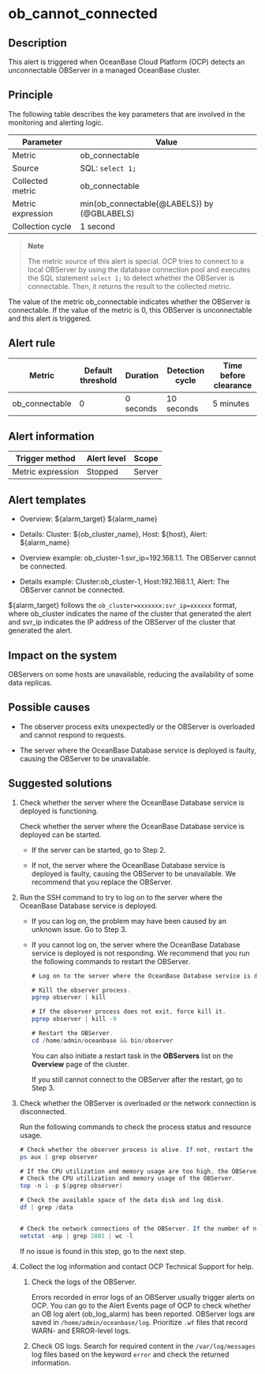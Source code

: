 ob_cannot_connected
========================================

**Description**
------------------------------------

This alert is triggered when OceanBase Cloud Platform (OCP) detects an unconnectable OBServer in a managed OceanBase cluster.

Principle
------------------------------

The following table describes the key parameters that are involved in the monitoring and alerting logic.

|     Parameter     |                    Value                    |
|-------------------|---------------------------------------------|
| Metric            | ob_connectable                              |
| Source            | SQL: `select 1;`                            |
| Collected metric  | ob_connectable                              |
| Metric expression | min(ob_connectable{@LABELS}) by (@GBLABELS) |
| Collection cycle  | 1 second                                    |

> **Note**
>
> The metric source of this alert is special. OCP tries to connect to a local OBServer by using the database connection pool and executes the SQL statement `select 1;` to detect whether the OBServer is connectable. Then, it returns the result to the collected metric.

The value of the metric ob_connectable indicates whether the OBServer is connectable. If the value of the metric is 0, this OBServer is unconnectable and this alert is triggered.

## Alert rule

|     Metric     | Default threshold | Duration  |      Detection cycle       | Time before clearance |
|----------------|-------------------|-----------|----------------------------|-----------------------|
| ob_connectable | 0                 | 0 seconds | 10 seconds | 5 minutes             |

## Alert information

|  Trigger method   | Alert level | Scope  |
|-------------------|-------------|--------|
| Metric expression | Stopped     | Server |

## Alert templates

* Overview: \${alarm_target} ${alarm_name}

* Details: Cluster: \${ob_cluster_name}, Host: \${host}, Alert: \${alarm_name}

* Overview example: ob_cluster-1:svr_ip=192.168.1.1. The OBServer cannot be connected.

* Details example: Cluster:ob_cluster-1, Host:192.168.1.1, Alert: The OBServer cannot be connected.

${alarm_target} follows the `ob_cluster=xxxxxxx:svr_ip=xxxxxx` format, where ob_cluster indicates the name of the cluster that generated the alert and svr_ip indicates the IP address of the OBServer of the cluster that generated the alert.

## Impact on the system

OBServers on some hosts are unavailable, reducing the availability of some data replicas.

**Possible causes**
----------------------------------------

* The observer process exits unexpectedly or the OBServer is overloaded and cannot respond to requests.

* The server where the OceanBase Database service is deployed is faulty, causing the OBServer to be unavailable.

**Suggested solutions**
--------------------------------------------

1. Check whether the server where the OceanBase Database service is deployed is functioning.

   Check whether the server where the OceanBase Database service is deployed can be started.
   * If the server can be started, go to Step 2.

   * If not, the server where the OceanBase Database service is deployed is faulty, causing the OBServer to be unavailable. We recommend that you replace the OBServer.

2. Run the SSH command to try to log on to the server where the OceanBase Database service is deployed.

   * If you can log on, the problem may have been caused by an unknown issue. Go to Step 3.

   * If you cannot log on, the server where the OceanBase Database service is deployed is not responding. We recommend that you run the following commands to restart the OBServer.

     ```java
     # Log on to the server where the OceanBase Database service is deployed as the administrator.
     
     # Kill the observer process.
     pgrep observer | kill
     
     # If the observer process does not exit, force kill it.
     pgrep observer | kill -9
     
     # Restart the OBServer.
     cd /home/admin/oceanbase && bin/observer
     ```

     You can also initiate a restart task in the **OBServers** list on the **Overview** page of the cluster.

     If you still cannot connect to the OBServer after the restart, go to Step 3.

3. Check whether the OBServer is overloaded or the network connection is disconnected.

   Run the following commands to check the process status and resource usage.

   ```java
   # Check whether the observer process is alive. If not, restart the observer process. 
   ps aux | grep observer
   
   # If the CPU utilization and memory usage are too high, the OBServer may be malfunctioning. 
   # Check the CPU utilization and memory usage of the OBServer. 
   top -n 1 -p $(pgrep observer)
   
   # Check the available space of the data disk and log disk. 
   df | grep /data
   
   
   # Check the network connections of the OBServer. If the number of network connections is 0, a network failure may have occurred. 
   netstat -anp | grep 2881 | wc -l
   ```

   If no issue is found in this step, go to the next step.

4. Collect the log information and contact OCP Technical Support for help.

   1. Check the logs of the OBServer.

      Errors recorded in error logs of an OBServer usually trigger alerts on OCP. You can go to the Alert Events page of OCP to check whether an OB log alert (ob_log_alarm) has been reported. OBServer logs are saved in `/home/admin/oceanbase/log`. Prioritize `.wf` files that record WARN- and ERROR-level logs.

   2. Check OS logs. Search for required content in the `/var/log/messages` log files based on the keyword `error` and check the returned information.
